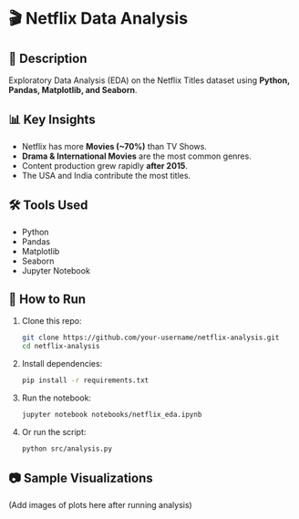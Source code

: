 # 🎬 Netflix Data Analysis

## 📌 Description
Exploratory Data Analysis (EDA) on the Netflix Titles dataset using **Python, Pandas, Matplotlib, and Seaborn**.

## 📊 Key Insights
- Netflix has more **Movies (~70%)** than TV Shows.
- **Drama & International Movies** are the most common genres.
- Content production grew rapidly **after 2015**.
- The USA and India contribute the most titles.

## 🛠️ Tools Used
- Python
- Pandas
- Matplotlib
- Seaborn
- Jupyter Notebook

## 🚀 How to Run
1. Clone this repo:
   ```bash
   git clone https://github.com/your-username/netflix-analysis.git
   cd netflix-analysis
   ```
2. Install dependencies:
   ```bash
   pip install -r requirements.txt
   ```
3. Run the notebook:
   ```bash
   jupyter notebook notebooks/netflix_eda.ipynb
   ```
4. Or run the script:
   ```bash
   python src/analysis.py
   ```

## 📷 Sample Visualizations
(Add images of plots here after running analysis)
